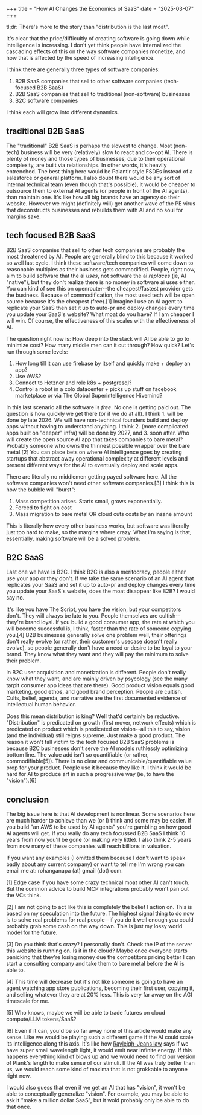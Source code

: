 +++
title = "How AI Changes the Economics of SaaS" 
date = "2025-03-07" 
+++

tl;dr: There's more to the story than "distribution is the last moat". 

It's clear that the price/difficultly of creating software is going down while intelligence is increasing. I don't yet think people have internalized the cascading effects of this on the way software companies monetize, and how that is affected by the speed of increasing intelligence.

I think there are generally three types of software companies:

1. B2B SaaS companies that sell to other software companies (tech-focused B2B SaaS)
2. B2B SaaS companies that sell to traditional (non-software) businesses
3. B2C software companies

I think each will grow into different dynamics. 

## traditional B2B SaaS

The "traditional" B2B SaaS is perhaps the slowest to change. Most (non-tech) business will be very (relatively) slow to react and co-opt AI. There is plenty of money and those types of businesses, due to their operational complexity, are built via relationships. In other words, it's heavily entrenched. The best thing here would be Palantir style FSDEs instead of a salesforce or general platform. I also doubt there would be any sort of internal technical team (even though that's possible), it would be cheaper to outsource them to external AI agents (or people in front of the AI agents), than maintain one. It's like how all big brands have an agency do their website. However we might (definitely will) get another wave of the PE virus that deconstructs businesses and rebuilds them with AI and no soul for margins sake. 

## tech focused B2B SaaS

B2B SaaS companies that sell to other tech companies are probably the most threatened by AI. People are generally blind to this because it worked so well last cycle. I think these software/tech companies will come down to reasonable multiples as their business gets commodified. People, right now, aim to build software that the ai *uses*, not software the ai *replaces* (ie, AI "native"), but they don't realize there is no money in software ai uses either. You can kind of see this on openrouter--the cheapest/fastest provider gets the business. Because of commodification, the most used tech will be open source because it's the cheapest (free).[1] Imagine I use an AI agent to replicate your SaaS then set it up to auto-pr and deploy changes every time you update your SaaS's website? What moat do you have? If I am cheaper I will win. Of course, the effectiveness of this scales with the effectiveness of AI.

The question right now is: How deep into the stack will AI be able to go to minimize cost? How many middle men can it cut through? How quick? Let's run through some levels:

1. How long till it can use firebase by itself and quickly make + deploy an app?
2. Use AWS? 
3. Connect to Hetzner and role k8s + postgresql?
4. Control a robot in a colo datacenter + picks up stuff on facebook marketplace or via The Global Superintelligence Hivemind? 

In this last scenario all the software is *free*. No one is getting paid out. The question is how quickly we get there (or if we do at all). I think 1. will be done by late 2026. We will have non-technical founders build and deploy apps without having to understand anything. I think 2. (more complicated apps built on "deeper" infra) will be done by 2027, and 3. soon after. Who will create the open source AI app that takes companies to bare metal? Probably someone who owns the thinnest possible wrapper over the bare metal.[2] You can place bets on where AI intelligence goes by creating startups that abstract away operational complexity at different levels and present different ways for the AI to eventually deploy and scale apps. 

 There are literally no middlemen getting payed software here. All the software companies won't need other software companies.[3] I think this is how the bubble will "burst":

1. Mass competition arises. Starts small, grows exponentially. 
2. Forced to fight on cost 
3. Mass migration to bare metal OR cloud cuts costs by an insane amount

This is literally how every other business works, but software was literally just too hard to make, so the margins where crazy. What I'm saying is that, essentially, making software will be a solved problem. 

## B2C SaaS

Last one we have is B2C. I think B2C is also a meritocracy, people either use your app or they don't. If we take the same scenario of an AI agent that replicates your SaaS and set it up to auto-pr and deploy changes every time you update your SaaS's website, does the moat disappear like B2B? I would say no. 

It's like you have The Script, you have the vision, but your competitors don't. They will always be late to you. People themselves are cultish--they're brand loyal. If you build a good consumer app, the rate at which you will become successful is, I think, faster than the rate of someone copying you.[4] B2B businesses generally solve one problem well, their offerings don't really evolve (or rather, their customer's usecase doesn't really evolve), so people generally don't have a need or desire to be loyal to your brand. They know what they want and they will pay the minimum to solve their problem. 

In B2C user acquisition and monetization is different. People don't really know what they want, and are mainly driven by psycology (see the many tarpit consumer app ideas that are there). Good product vision equals good marketing, good ethos, and good brand perception. People are cultish. Cults, belief, agenda, and narrative are the first documented evidence of intellectual human behavior. 

Does this mean distribution is king? Well that'd certainly be reductive. "Distribution" is predicated on growth (first mover, network effects) which is predicated on product which is predicated on vision--all this to say, vision (and the individual) still reigns supreme. Just make a good product. The reason it won't fall victim to the tech focused B2B SaaS problems is because B2C businesses don't serve the AI models ruthlessly optimizing bottom line. The value add isn't so quantifiable (or rather, commodifiable[5]). There is no clear and communicable/quantifiable value prop for your product. People use it because they like it. I think it would be hard for AI to produce art in such a progressive way (ie, to have the "vision").[6]

## conclusion

The big issue here is that AI development is nonlinear. Some scenarios here are much harder to achieve than we (or I) think and some may be easier. If you build "an AWS to be used by AI agents" you're gambling on how good AI agents will get. If you really do any tech focussed B2B SaaS I think 10 years from now you'll be gone (or making very little). I also think 2-5 years from now many of these companies will reach billions in valuation. 

If you want any examples (I omitted them because I don't want to speak badly about any current company) or want to tell me I'm wrong you can email me at: rohanganapa (at) gmail (dot) com. 

[1] Edge case if you have some crazy technical moat other AI can't touch. But the common advice to build MCP integrations probably won't pan out the VCs think. 

[2] I am not going to act like this is completely the belief I action on. This is based on my speculation into the future. The highest signal thing to do now is to solve real problems for real people--if you do it well enough you could probably grab some cash on the way down. This is just my lossy world model for the future. 

[3]  Do you think that's crazy? I personally don't. Check the IP of the server this website is running on. Is it in the cloud? Maybe once everyone starts panicking that they're losing money due the competitors pricing better I can start a consulting company and take them to bare metal before the AI is able to. 

[4] This time will decrease but it's not like someone is going to have an agent watching app store publications, becoming their first user, copying it, and selling whatever they are at 20% less. This is very far away on the AGI timescale for me. 

[5] Who knows, maybe we will be able to trade futures on cloud compute/LLM tokens/SaaS?

[6] Even if it can, you'd be so far away none of this article would make any sense. Like we would be playing such a different game if the AI could scale its intelligence along this axis. It's like how [Rayleigh–Jeans law](https://en.wikipedia.org/wiki/Rayleigh%E2%80%93Jeans_law "Rayleigh–Jeans law") says if we have super small wavelength light, it would emit near infinite energy. If this happens everything kind of blows up and we would need to find our version of Plank's length to make sense of our stimuli. If the AI was truly better than us, we would reach some kind of maxima that is not grokkable to anyone right now. 

I would also guess that even if we get an AI that has "vision", it won't be able to conceptually generalize "vision". For example, you may be able to ask it "make a million dollar SaaS", but it wold probably only be able to do that once.  

